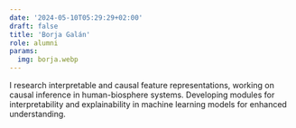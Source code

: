 ```yaml
---
date: '2024-05-10T05:29:29+02:00'
draft: false
title: 'Borja Galán'
role: alumni
params:
  img: borja.webp
---
```


I research interpretable and causal feature representations, working on causal inference in human-biosphere systems. Developing modules for interpretability and explainability in machine learning models for enhanced understanding.
